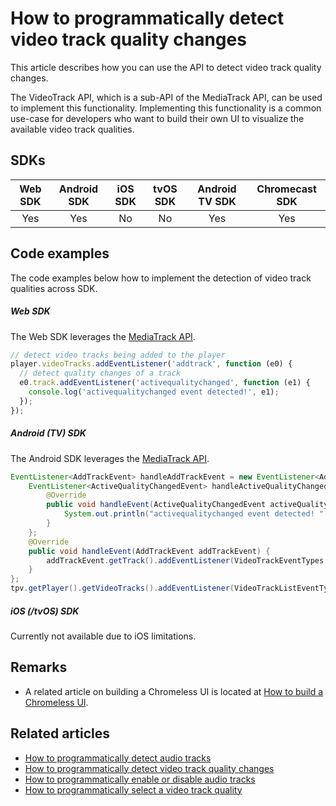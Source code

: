 # How to programmatically detect video track quality changes

This article describes how you can use the API to detect video track quality changes.

The VideoTrack API, which is a sub-API of the MediaTrack API, can be used to implement this functionality.
Implementing this functionality is a common use-case for developers who want to build their own UI to visualize the available video track qualities.

## SDKs

| Web SDK | Android SDK | iOS SDK | tvOS SDK | Android TV SDK | Chromecast SDK |
| :-----: | :---------: | :-----: | :------: | :------------: | :------------: |
|   Yes   |     Yes     |   No    |    No    |      Yes       |      Yes       |

## Code examples

The code examples below how to implement the detection of video track qualities across SDK.

##### Web SDK

The Web SDK leverages the [MediaTrack API](pathname:///theoplayer/v9/api-reference/web/interfaces/MediaTrack.html).

```js
// detect video tracks being added to the player
player.videoTracks.addEventListener('addtrack', function (e0) {
  // detect quality changes of a track
  e0.track.addEventListener('activequalitychanged', function (e1) {
    console.log('activequalitychanged event detected!', e1);
  });
});
```

##### Android (TV) SDK

The Android SDK leverages the [MediaTrack API](pathname:///theoplayer/v9/api-reference/android/com/theoplayer/android/api/player/track/mediatrack/MediaTrackList.html).

```java
EventListener<AddTrackEvent> handleAddTrackEvent = new EventListener<AddTrackEvent>() {
    EventListener<ActiveQualityChangedEvent> handleActiveQualityChangedEvent = new EventListener<ActiveQualityChangedEvent>() {
        @Override
        public void handleEvent(ActiveQualityChangedEvent activeQualityChangedEvent) {
            System.out.println("activequalitychanged event detected! " + activeQualityChangedEvent.getQuality().toString());
        }
    };
    @Override
    public void handleEvent(AddTrackEvent addTrackEvent) {
        addTrackEvent.getTrack().addEventListener(VideoTrackEventTypes.ACTIVEQUALITYCHANGEDEVENT, handleActiveQualityChangedEvent);
    }
};
tpv.getPlayer().getVideoTracks().addEventListener(VideoTrackListEventTypes.ADDTRACK, handleAddTrackEvent);
```

##### iOS (/tvOS) SDK

Currently not available due to iOS limitations.

## Remarks

- A related article on building a Chromeless UI is located at [How to build a Chromeless UI](../../how-to-guides/11-ui/06-how-to-build-chromeless-ui.mdx).

## Related articles

- [How to programmatically detect audio tracks](02-how-to-detect-audio-tracks.md)
- [How to programmatically detect video track quality changes](07-how-to-detect-video-track-quality-changes.md)
- [How to programmatically enable or disable audio tracks](01-how-to-enable-disable-audio-tracks.md)
- [How to programmatically select a video track quality](03-how-to-select-video-track-quality.md)
